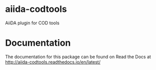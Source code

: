 # aiida-codtools
AiiDA plugin for COD tools

# Documentation
The documentation for this package can be found on Read the Docs at 
http://aiida-codtools.readthedocs.io/en/latest/
